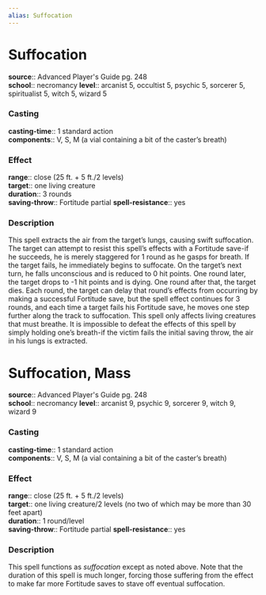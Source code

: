 ```yaml
---
alias: Suffocation
---
```


# Suffocation 

**source**:: Advanced Player's Guide pg. 248  
**school**:: necromancy
**level**:: arcanist 5, occultist 5, psychic 5, sorcerer 5, spiritualist 5, witch 5, wizard 5

### Casting 

**casting-time**:: 1 standard action  
**components**:: V, S, M (a vial containing a bit of the caster’s breath)

### Effect 

**range**:: close (25 ft. + 5 ft./2 levels)  
**target**:: one living creature  
**duration**:: 3 rounds  
**saving-throw**:: Fortitude partial
**spell-resistance**:: yes

### Description 

This spell extracts the air from the target’s lungs, causing swift suffocation. The target can attempt to resist this spell’s effects with a Fortitude save-if he succeeds, he is merely staggered for 1 round as he gasps for breath. If the target fails, he immediately begins to suffocate. On the target’s next turn, he falls unconscious and is reduced to 0 hit points. One round later, the target drops to -1 hit points and is dying. One round after that, the target dies. Each round, the target can delay that round’s effects from occurring by making a successful Fortitude save, but the spell effect continues for 3 rounds, and each time a target fails his Fortitude save, he moves one step further along the track to suffocation. This spell only affects living creatures that must breathe. It is impossible to defeat the effects of this spell by simply holding one’s breath-if the victim fails the initial saving throw, the air in his lungs is extracted.

# Suffocation, Mass 

**source**:: Advanced Player's Guide pg. 248  
**school**:: necromancy
**level**:: arcanist 9, psychic 9, sorcerer 9, witch 9, wizard 9

### Casting 

**casting-time**:: 1 standard action  
**components**:: V, S, M (a vial containing a bit of the caster’s breath)

### Effect 

**range**:: close (25 ft. + 5 ft./2 levels)  
**target**:: one living creature/2 levels (no two of which may be more than 30 feet apart)  
**duration**:: 1 round/level  
**saving-throw**:: Fortitude partial
**spell-resistance**:: yes

### Description 

This spell functions as *suffocation* except as noted above. Note that the duration of this spell is much longer, forcing those suffering from the effect to make far more Fortitude saves to stave off eventual suffocation.
